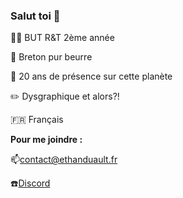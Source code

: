 ### Salut toi 👋
👨‍🎓 BUT R&T 2ème année

🥞 Breton pur beurre

🎂 20 ans de présence sur cette planète

✏️ Dysgraphique et alors?!

🇫🇷 Français


**Pour me joindre :**

📫[contact@ethanduault.fr](mailto:contact@ethanduault.fr)

☎️[Discord](https://discordapp.com/users/291534343577272321)
